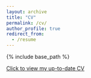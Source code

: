 ```yaml
---
layout: archive
title: "CV"
permalink: /cv/
author_profile: true
redirect_from:
  - /resume
---
```


{% include base_path %}

 <a href="/files/Resume.pdf">Click to view my up-to-date CV</a>
